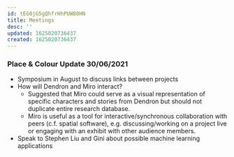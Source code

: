 ```yaml
---
id: tEG0jG5gQhfrHhPUW80HN
title: Meetings
desc: ''
updated: 1625020736437
created: 1625020736437
---
```


### Place & Colour Update 30/06/2021

- Symposium in August to discuss links between projects
- How will Dendron and Miro interact?
  - Suggested that Miro could serve as a visual representation of specific characters and stories from Dendron but should not duplicate entire research database.
  - Miro is useful as a tool for interactive/synchronous collaboration with peers (c.f. spatial software), e.g. discussing/working on a project live or engaging with an exhibit with other audience members.
- Speak to Stephen Liu and Gini about possible machine learning applications
